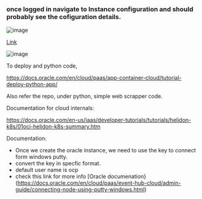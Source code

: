 
### once logged in navigate to Instance configuration and should probably see the cofiguration details.

![image](https://user-images.githubusercontent.com/6425536/177013688-9792fc11-b899-44f0-8270-c08e86f9254e.png)


[Link](https://cloud.oracle.com/compute/instance-configs/create?region=us-sanjose-1)

![image](https://user-images.githubusercontent.com/6425536/177013740-a0a6d35f-bded-482a-83bd-0a75cdfa6e76.png)

To deploy and python code,

https://docs.oracle.com/en/cloud/paas/app-container-cloud/tutorial-deploy-python-app/

Also refer the repo, under python, simple web scrapper code.

Documentation for cloud internals:

https://docs.oracle.com/en-us/iaas/developer-tutorials/tutorials/helidon-k8s/01oci-helidon-k8s-summary.htm

Documentation:
 - Once we create the oracle instance, we need to use the key to connect form windows putty.
 - convert the key in specfic format. 
 - default user name is ocp
 - check this link for more info [Oracle documenation}(https://docs.oracle.com/en/cloud/paas/event-hub-cloud/admin-guide/connecting-node-using-putty-windows.html)
